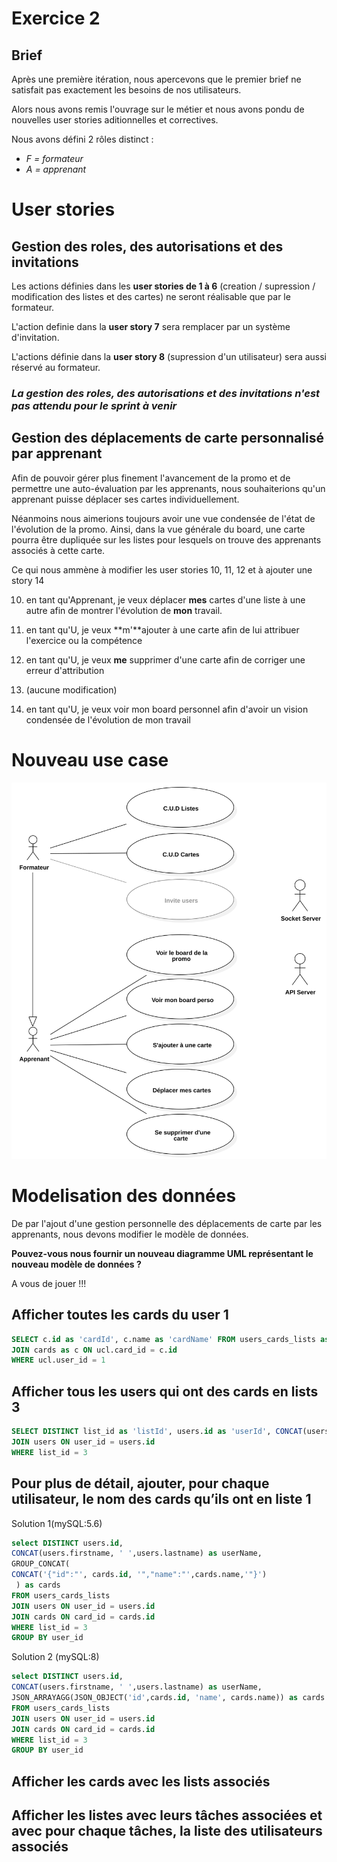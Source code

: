 # Exercice 2

## Brief

Après une première itération, nous apercevons que le premier brief ne satisfait pas exactement les besoins de nos utilisateurs.

Alors nous avons remis l'ouvrage sur le métier et nous avons pondu de nouvelles user stories aditionnelles et correctives.

Nous avons défini 2 rôles distinct :

* *F = formateur*
* *A = apprenant*

# User stories

## Gestion des roles, des autorisations et des invitations

Les actions définies dans les **user stories de 1 à 6** (creation / supression / modification des listes et des cartes) ne seront réalisable que par le formateur.

L'action definie dans la **user story 7** sera remplacer par un système d'invitation.

L'actions définie dans la **user story 8** (supression d'un utilisateur) sera aussi réservé au formateur.

### *La gestion des roles, des autorisations et des invitations n'est pas attendu pour le sprint à venir*

## Gestion des déplacements de carte personnalisé par apprenant

Afin de pouvoir gérer plus finement l'avancement de la promo et de permettre une auto-évaluation par les apprenants, nous souhaiterions qu'un apprenant puisse déplacer ses cartes individuellement.

Néanmoins nous aimerions toujours avoir une vue condensée de l'état de l'évolution de la promo. Ainsi, dans la vue générale du board, une carte pourra être dupliquée sur les listes pour lesquels on trouve des apprenants associés à cette carte.

Ce qui nous ammène à modifier les user stories 10, 11, 12 et à ajouter une story 14

10. en tant qu'Apprenant, je veux déplacer **mes** cartes d'une liste à une autre afin de montrer l'évolution de **mon** travail.

11. en tant qu'U, je veux **m'**ajouter à une carte afin de lui attribuer l'exercice ou la compétence

12. en tant qu'U, je veux **me** supprimer d'une carte afin de corriger une erreur d'attribution

13. (aucune modification)

14. en tant qu'U, je veux voir mon board personnel afin d'avoir un vision condensée de l'évolution de mon travail

# Nouveau use case

![](UseCase2.svg)

# Modelisation des données

De par l'ajout d'une gestion personnelle des déplacements de carte par les apprenants, nous devons modifier le modèle de données.

**Pouvez-vous nous fournir un nouveau diagramme UML représentant le nouveau modèle de données ?**

A vous de jouer !!!

## Afficher toutes les cards du user 1

```sql
SELECT c.id as 'cardId', c.name as 'cardName' FROM users_cards_lists as ucl
JOIN cards as c ON ucl.card_id = c.id
WHERE ucl.user_id = 1
```

## Afficher tous les users qui ont des cards en lists 3

```sql
SELECT DISTINCT list_id as 'listId', users.id as 'userId', CONCAT(users.firstname, ' ', users.lastname) as 'userName' FROM users_cards_lists
JOIN users ON user_id = users.id
WHERE list_id = 3
```

## Pour plus de détail, ajouter, pour chaque utilisateur, le nom des cards qu’ils ont en liste 1

Solution 1(mySQL:5.6)

```sql
select DISTINCT users.id, 
CONCAT(users.firstname, ' ',users.lastname) as userName,
GROUP_CONCAT( 
CONCAT('{"id":"', cards.id, '","name":"',cards.name,'"}')
 ) as cards 
FROM users_cards_lists
JOIN users ON user_id = users.id
JOIN cards ON card_id = cards.id
WHERE list_id = 3
GROUP BY user_id
```

Solution 2 (mySQL:8)

```sql
select DISTINCT users.id, 
CONCAT(users.firstname, ' ',users.lastname) as userName,
JSON_ARRAYAGG(JSON_OBJECT('id',cards.id, 'name', cards.name)) as cards 
FROM users_cards_lists
JOIN users ON user_id = users.id
JOIN cards ON card_id = cards.id
WHERE list_id = 3
GROUP BY user_id
```

## Afficher les cards avec les lists associés

## Afficher les listes avec leurs tâches associées et avec pour chaque tâches, la liste des utilisateurs associés









